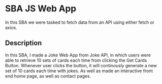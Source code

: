 # SBA JS Web App

In this SBA we were tasked to fetch data from an API using either fetch or axios.

## Description
In this SBA, I made a Joke Web App from Joke API,  in which users were able to retrieve 10 sets of cards each time from clicking the Get Cards Button. Whenever user clicks the button, it will continously generate  a new set of 10  cards each time  with jokes. As well as made an interactive front end home page, as well as contact pages. 